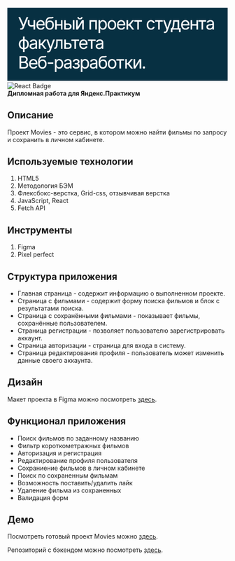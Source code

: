 <img src="./screenshots/movies.png" alt="Проект: Movies" width=600 /><br>
<img src="https://shields.io/badge/react-black?logo=react&style=for-the-badge%22" alt="React Badge"/><br>
**Дипломная работа для Яндекс.Практикум** <br>

## Описание
Проект Movies - это сервис, в котором можно найти фильмы по запросу и сохранить в личном кабинете.

## Используемые технологии
1. HTML5
2. Методология БЭМ
3. Флексбокс-верстка, Grid-css, отзывчивая верстка
4. JavaScript, React
5. Fetch API

## Инструменты
1. Figma
2. Pixel perfect

## Структура приложения
* Главная страница - содержит информацию о выполненном проекте.
* Страница с фильмами - содержит форму поиска фильмов и блок с результатами поиска.
* Страница с сохранёнными фильмами - показывает фильмы, сохранённые пользователем.
* Страница регистрации - позволяет пользователю зарегистрировать аккаунт.
* Страница авторизации - страница для входа в систему.
* Страница редактирования профиля - пользователь может изменить данные своего аккаунта.

## Дизайн
Макет проекта в Figma можно посмотреть [здесь](https://www.figma.com/proto/gx2MCEVUARukUz6ky6GQkL/Diploma?page-id=891%3A3857&node-id=932%3A2618&viewport=-3471%2C21%2C0.5&scaling=min-zoom).

## Функционал приложения
* Поиск фильмов по заданному названию
* Фильтр короткометражных фильмов
* Авторизация и регистрация
* Редактирование профиля пользователя
* Сохраниение фильмов в личном кабинете
* Поиск по сохраненным фильмам
* Возможность поставить/удалить лайк
* Удаление фильма из сохраненных
* Валидация форм

## Демо
Посмотреть готовый проект Movies можно [здесь](https://movies.ivkrylova.nomoredomains.xyz/).

Репозиторий с бэкендом можно посмотреть [здесь](https://github.com/IVKrylova/movies-explorer-api).
